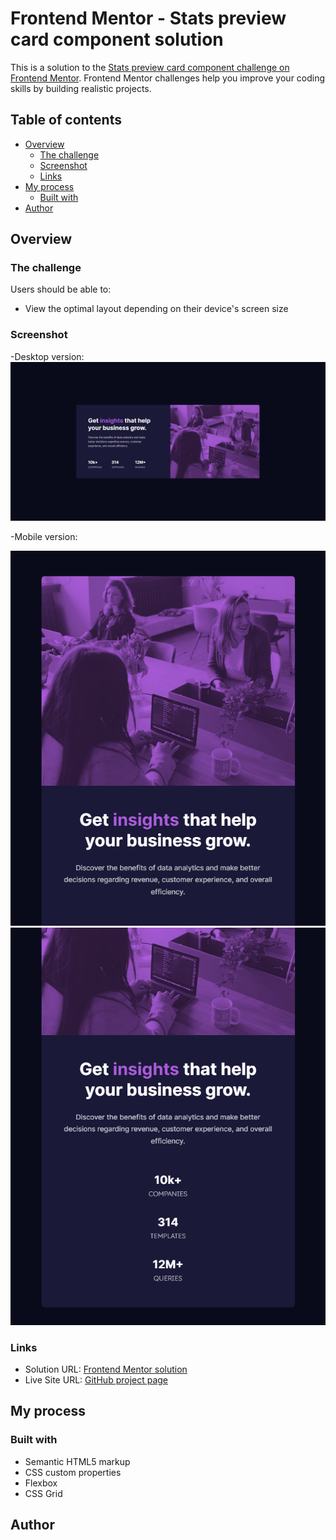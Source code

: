 # Frontend Mentor - Stats preview card component solution

This is a solution to the [Stats preview card component challenge on Frontend Mentor](https://www.frontendmentor.io/challenges/stats-preview-card-component-8JqbgoU62). Frontend Mentor challenges help you improve your coding skills by building realistic projects. 

## Table of contents

- [Overview](#overview)
  - [The challenge](#the-challenge)
  - [Screenshot](#screenshot)
  - [Links](#links)
- [My process](#my-process)
  - [Built with](#built-with)
- [Author](#author)


## Overview

### The challenge

Users should be able to:

- View the optimal layout depending on their device's screen size

### Screenshot

-Desktop version: 
![](./images/screenshot.png)

-Mobile version:

![](./images/screenshot2.png)
![](./images/screenshot3.png)

### Links

- Solution URL: [Frontend Mentor solution](https://www.frontendmentor.io/solutions/stats-preview-card-component-H1wk-vVBc)
- Live Site URL: [GitHub project page](https://manugil22.github.io/stats-preview-card-component/)

## My process

### Built with

- Semantic HTML5 markup
- CSS custom properties
- Flexbox
- CSS Grid

## Author



